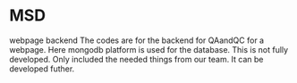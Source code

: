 # MSD
webpage backend
The codes are for the backend for QAandQC for a webpage. 
Here mongodb platform is used for the database. 
This is not fully developed. Only included the needed things from our team. 
It can be developed futher.
